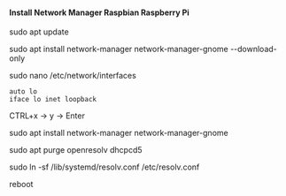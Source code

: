 #### Install Network Manager Raspbian Raspberry Pi


sudo apt update

sudo apt install network-manager network-manager-gnome --download-only

sudo nano /etc/network/interfaces

```
auto lo 
iface lo inet loopback
```
CTRL+x -> y -> Enter


sudo apt install network-manager network-manager-gnome

sudo apt purge openresolv dhcpcd5

sudo ln -sf /lib/systemd/resolv.conf /etc/resolv.conf

reboot
